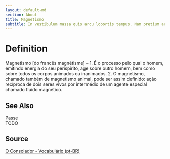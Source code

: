 ```yaml
---
layout: default-md
section: About
title: Magnetismo
subtitle: In vestibulum massa quis arcu lobortis tempus. Nam pretium arcu in odio vulputate luctus.
---
```


# Definition
Magnetismo [do francês magnétisme] – 1. É o processo pelo qual o homem, emitindo energia do seu perispírito, age sobre outro homem, bem como sobre todos os corpos animados ou inanimados. 2. O magnetismo, chamado também de magnetismo animal, pode ser assim definido: ação recíproca de dois seres vivos por intermédio de um agente especial chamado fluido magnético.

## See Also
Passe  
TODO

## Source
[O Consolador - Vocabulário (pt-BR)](http://www.oconsolador.com.br/linkfixo/vocabulario/principal.html)


